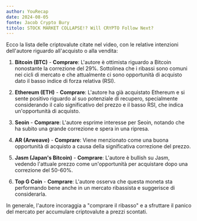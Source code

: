 ```yaml
---
author: YouRecap
date: 2024-08-05
fonte: Jacob Crypto Bury
titolo: STOCK MARKET COLLAPSE!? Will CRYPTO Follow Next?
---
```


Ecco la lista delle criptovalute citate nel video, con le relative intenzioni dell'autore riguardo all'acquisto o alla vendita:

1. **Bitcoin (BTC)** - **Comprare**: L'autore è ottimista riguardo a Bitcoin nonostante la correzione del 29%. Sottolinea che i ribassi sono comuni nei cicli di mercato e che attualmente ci sono opportunità di acquisto dato il basso indice di forza relativa (RSI).

2. **Ethereum (ETH)** - **Comprare**: L'autore ha già acquistato Ethereum e si sente positivo riguardo al suo potenziale di recupero, specialmente considerando il calo significativo del prezzo e il basso RSI, che indica un'opportunità di acquisto.

3. **Seoin** - **Comprare**: L'autore esprime interesse per Seoin, notando che ha subito una grande correzione e spera in una ripresa.

4. **AR (Arweave)** - **Comprare**: Viene menzionato come una buona opportunità di acquisto a causa della significativa correzione del prezzo.

5. **Jasm (Japan's Bitcoin)** - **Comprare**: L'autore è bullish su Jasm, vedendo l'attuale prezzo come un'opportunità per acquistare dopo una correzione del 50-60%.

6. **Top G Coin** - **Comprare**: L'autore osserva che questa moneta sta performando bene anche in un mercato ribassista e suggerisce di considerarla.

In generale, l'autore incoraggia a "comprare il ribasso" e a sfruttare il panico del mercato per accumulare criptovalute a prezzi scontati.

